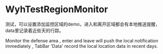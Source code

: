 # WyhTestRegionMonitor

测试，可以设置添加监控区域的demo，进入和离开区域都会有本地推送提醒，data里记录着近些天的行踪。

Monitor the defense area , enter and leave will push the local notification immediately , TabBar 'Data' record the local location data in recent days.
